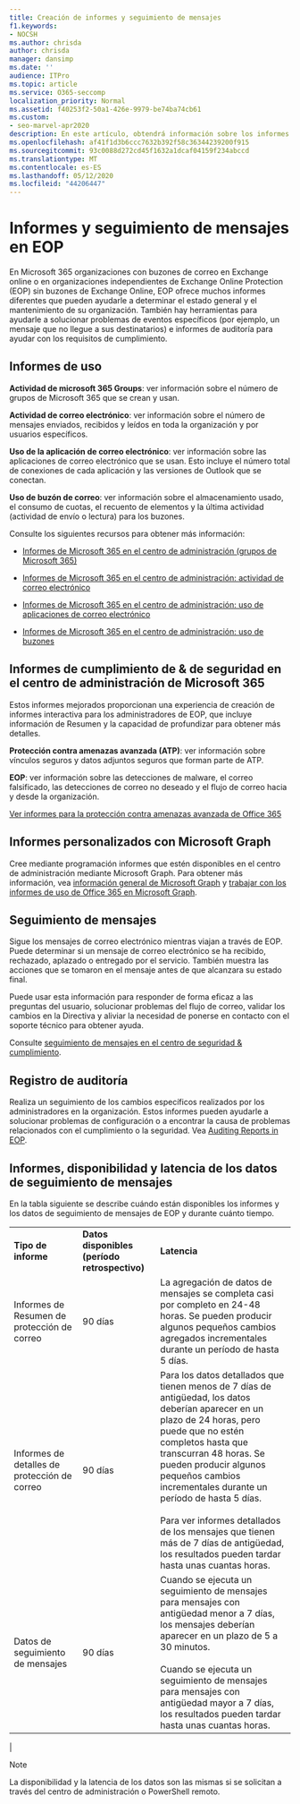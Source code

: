 ```yaml
---
title: Creación de informes y seguimiento de mensajes
f1.keywords:
- NOCSH
ms.author: chrisda
author: chrisda
manager: dansimp
ms.date: ''
audience: ITPro
ms.topic: article
ms.service: O365-seccomp
localization_priority: Normal
ms.assetid: f40253f2-50a1-426e-9979-be74ba74cb61
ms.custom:
- seo-marvel-apr2020
description: En este artículo, obtendrá información sobre los informes y las herramientas de solución de problemas disponibles para los administradores de Microsoft Exchange Online Protection (EOP).
ms.openlocfilehash: af41f1d3b6ccc7632b392f58c36344239200f915
ms.sourcegitcommit: 93c0088d272cd45f1632a1dcaf04159f234abccd
ms.translationtype: MT
ms.contentlocale: es-ES
ms.lasthandoff: 05/12/2020
ms.locfileid: "44206447"
---
```

# <a name="reporting-and-message-trace-in-eop"></a>Informes y seguimiento de mensajes en EOP

En Microsoft 365 organizaciones con buzones de correo en Exchange online o en organizaciones independientes de Exchange Online Protection (EOP) sin buzones de Exchange Online, EOP ofrece muchos informes diferentes que pueden ayudarle a determinar el estado general y el mantenimiento de su organización. También hay herramientas para ayudarle a solucionar problemas de eventos específicos (por ejemplo, un mensaje que no llegue a sus destinatarios) e informes de auditoría para ayudar con los requisitos de cumplimiento.

## <a name="usage-reports"></a>Informes de uso

**Actividad de microsoft 365 Groups**: ver información sobre el número de grupos de Microsoft 365 que se crean y usan.

**Actividad de correo electrónico**: ver información sobre el número de mensajes enviados, recibidos y leídos en toda la organización y por usuarios específicos.

**Uso de la aplicación de correo electrónico**: ver información sobre las aplicaciones de correo electrónico que se usan. Esto incluye el número total de conexiones de cada aplicación y las versiones de Outlook que se conectan.

**Uso de buzón de correo**: ver información sobre el almacenamiento usado, el consumo de cuotas, el recuento de elementos y la última actividad (actividad de envío o lectura) para los buzones.

Consulte los siguientes recursos para obtener más información:

- [Informes de Microsoft 365 en el centro de administración (grupos de Microsoft 365)](https://docs.microsoft.com/office365/admin/activity-reports/office-365-groups)

- [Informes de Microsoft 365 en el centro de administración: actividad de correo electrónico](https://docs.microsoft.com/office365/admin/activity-reports/email-activity)

- [Informes de Microsoft 365 en el centro de administración: uso de aplicaciones de correo electrónico](https://docs.microsoft.com/office365/admin/activity-reports/email-apps-usage)

- [Informes de Microsoft 365 en el centro de administración: uso de buzones](https://docs.microsoft.com/office365/admin/activity-reports/mailbox-usage)

## <a name="security--compliance-reports-in-the-microsoft-365-admin-center"></a>Informes de cumplimiento de & de seguridad en el centro de administración de Microsoft 365

Estos informes mejorados proporcionan una experiencia de creación de informes interactiva para los administradores de EOP, que incluye información de Resumen y la capacidad de profundizar para obtener más detalles.

**Protección contra amenazas avanzada (ATP)**: ver información sobre vínculos seguros y datos adjuntos seguros que forman parte de ATP.

**EOP**: ver información sobre las detecciones de malware, el correo falsificado, las detecciones de correo no deseado y el flujo de correo hacia y desde la organización.

[Ver informes para la protección contra amenazas avanzada de Office 365](view-reports-for-atp.md)

## <a name="custom-reports-using-microsoft-graph"></a>Informes personalizados con Microsoft Graph

Cree mediante programación informes que estén disponibles en el centro de administración mediante Microsoft Graph. Para obtener más información, vea [información general de Microsoft Graph](https://docs.microsoft.com/graph/overview) y [trabajar con los informes de uso de Office 365 en Microsoft Graph](https://docs.microsoft.com/graph/api/resources/report).

## <a name="message-trace"></a>Seguimiento de mensajes

Sigue los mensajes de correo electrónico mientras viajan a través de EOP. Puede determinar si un mensaje de correo electrónico se ha recibido, rechazado, aplazado o entregado por el servicio. También muestra las acciones que se tomaron en el mensaje antes de que alcanzara su estado final.

Puede usar esta información para responder de forma eficaz a las preguntas del usuario, solucionar problemas del flujo de correo, validar los cambios en la Directiva y aliviar la necesidad de ponerse en contacto con el soporte técnico para obtener ayuda.

Consulte [seguimiento de mensajes en el centro de seguridad & cumplimiento](message-trace-scc.md).

## <a name="audit-logging"></a>Registro de auditoría

Realiza un seguimiento de los cambios específicos realizados por los administradores en la organización. Estos informes pueden ayudarle a solucionar problemas de configuración o a encontrar la causa de problemas relacionados con el cumplimiento o la seguridad. Vea [Auditing Reports in EOP](auditing-reports-in-eop.md).

## <a name="reporting-and-message-trace-data-availability-and-latency"></a>Informes, disponibilidad y latencia de los datos de seguimiento de mensajes

En la tabla siguiente se describe cuándo están disponibles los informes y los datos de seguimiento de mensajes de EOP y durante cuánto tiempo.

||||
|:-----|:-----|:-----|
|**Tipo de informe**|**Datos disponibles (período retrospectivo)**|**Latencia**|
|Informes de Resumen de protección de correo|90 días|La agregación de datos de mensajes se completa casi por completo en 24-48 horas. Se pueden producir algunos pequeños cambios agregados incrementales durante un período de hasta 5 días.|
|Informes de detalles de protección de correo|90 días|Para los datos detallados que tienen menos de 7 días de antigüedad, los datos deberían aparecer en un plazo de 24 horas, pero puede que no estén completos hasta que transcurran 48 horas. Se pueden producir algunos pequeños cambios incrementales durante un período de hasta 5 días. <br/><br/> Para ver informes detallados de los mensajes que tienen más de 7 días de antigüedad, los resultados pueden tardar hasta unas cuantas horas.|
|Datos de seguimiento de mensajes|90 días|Cuando se ejecuta un seguimiento de mensajes para mensajes con antigüedad menor a 7 días, los mensajes deberían aparecer en un plazo de 5 a 30 minutos.<br/><br/> Cuando se ejecuta un seguimiento de mensajes para mensajes con antigüedad mayor a 7 días, los resultados pueden tardar hasta unas cuantas horas.|
|

> [!NOTE]
> La disponibilidad y la latencia de los datos son las mismas si se solicitan a través del centro de administración o PowerShell remoto.
